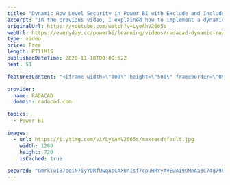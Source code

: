 ```yaml
---
title: "Dynamic Row Level Security in Power BI with Exclude and Include Rules"
excerpt: "In the previous video, I explained how to implement a dynamic row-level security pattern when you have a value that you want to exclude. However, what if you want to EXCLUDE at some scenarios and INCLUDE in some others? What if you want to have a role saying access to everything but New Zealand, and"
originalUrl: https://youtube.com/watch?v=LyeAhV2665s
webUrl: https://everyday.cc/powerbi/learning/videos/radacad-dynamic-row-level-security-in-power-bi-with-exclude-and-include-rules/
type: video
price: Free
length: PT11M1S
publishedDateTime: 2020-11-10T00:00:52Z
heat: 51

featuredContent: "<iframe width=\"800\" height=\"500\" frameborder=\"0\" src=\"https://www.youtube.com/embed/LyeAhV2665s\" allow=\"accelerometer; autoplay; encrypted-media; gyroscope; picture-in-picture\" allowfullscreen></iframe>"

provider:
  name: RADACAD
  domain: radacad.com

topics:
  - Power BI

images:
  - url: https://i.ytimg.com/vi/LyeAhV2665s/maxresdefault.jpg
    width: 1280
    height: 720
    isCached: true

secured: "GmrkTwI87cqiN7iyYQRfUwqApCAXUnIsf7cpuHRYyAvEwAi9OMnAa8C74g79PyA7XsI3e2YS8bjeeTIP6hB8jB302tSbIloSHU4ZrVcTq3OIZtv+9y8laZMptKC3ZTZ8LonguViCoa3wx+C7rh0Dn5NY5eoTJlRm+89eC352qjIAPyAQVcDJ8YFEXdFHNpFkDIN08x6eeoBRgHU8h7rxjBBUmxeSTbG3awBxRIxPHWS9DVV/QXZzJL+X58gW4MEejeI6lUNgHNRJIobyP5s04pO06sXpsTWNOF/j+1RshpIBiNohqoOaEEF2/4LcG0pkcnVfuXbghj2VVggksxU2PbvHILgXqi0ipltfsPq6Q+smHDiWAeDdh+G7qWtoskE6hLT8V47hs/WNsH3OyiWhJ6zZdCiLlOuXkkkoxbhQP8A=;w4yGkhNHbsy/ll4oGUsIHA=="
---
```


